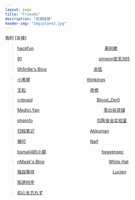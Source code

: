 ```yaml
---
layout: page
title: "Friends"
description: "友情链接"
header-img: "img/plane2.jpg"
---
```




我的 [友接]


> [hackfun](https://www.hackfun.org/) &emsp;&emsp;&emsp;&emsp;&emsp;&emsp;&emsp;&emsp;&emsp;&emsp;&emsp;&emsp;&emsp;&emsp;&emsp;&emsp; [离别歌](https://www.leavesongs.com/)

> [91](http://www.91ri.org/)&emsp;&emsp;&emsp;&emsp;&emsp;&emsp;&emsp;&emsp;&emsp;&emsp;&emsp;&emsp;&emsp;&emsp;&emsp;&emsp;&emsp;&emsp;[simeon安天365](http://simeon.blog.51cto.com/)

> [0h1in9e's Blog](https://www.ohlinge.cn/)&emsp;&emsp;&emsp;&emsp;&emsp;&emsp;&emsp;&emsp;&emsp;&emsp;&emsp;[余弦](http://evilcos.me/)

> [小黑屋](http://das.scusec.org/) &emsp;&emsp;&emsp;&emsp;&emsp;&emsp;&emsp;&emsp;&emsp;&emsp;&emsp;&emsp;&emsp;[thinkings](http://www.thinkings.org/)

> [王松](http://www.hackersb.cn/)&emsp;&emsp;&emsp;&emsp;&emsp;&emsp;&emsp;&emsp;&emsp;&emsp;&emsp;&emsp;&emsp;&emsp;&emsp;[彦修](https://www.yanxiuer.com/)

> [cnbraid](http://www.cnbraid.com/)&emsp;&emsp;&emsp;&emsp;&emsp;&emsp;&emsp;&emsp;&emsp;&emsp;&emsp;&emsp;&emsp;&emsp;&emsp;[Blood_Zer0](http://www.bloodzer0.com/)

> [Medici.Yan](http://blog.evalbug.com/)&emsp;&emsp;&emsp;&emsp;&emsp;&emsp;&emsp;&emsp;&emsp;&emsp;&emsp;&emsp;&emsp;&emsp;&emsp;[零の杂货铺](http://phantom0301.cc/archives/)

> [phpinfo](https://phpinfo.me/)&emsp;&emsp;&emsp;&emsp;&emsp;&emsp;&emsp;&emsp;&emsp;&emsp;&emsp;&emsp;&emsp;&emsp;&emsp;[勾陈安全实验室](http://www.polaris-lab.com/)

> [归档笔记](http://0cx.cc/)&emsp;&emsp;&emsp;&emsp;&emsp;&emsp;&emsp;&emsp;&emsp;&emsp;&emsp;&emsp;&emsp;[Akkuman](http://hacktech.cn/)

> [翎可](http://0ke.org/)&emsp;&emsp;&emsp;&emsp;&emsp;&emsp;&emsp;&emsp;&emsp;&emsp;&emsp;&emsp;&emsp;&emsp;&emsp;[Naif](http://lnaif.github.io/)

> [bsmali4的小窝](http://www.codersec.net/)&emsp;&emsp;&emsp;&emsp;&emsp;&emsp;&emsp;&emsp;&emsp;&emsp;&emsp;&emsp;&emsp;[heavensec](http://www.heavensec.org/)

> [nMask's Blog](http://thief.one/)&emsp;&emsp;&emsp;&emsp;&emsp;&emsp;&emsp;&emsp;&emsp;&emsp;&emsp;&emsp;&emsp;&emsp;&emsp;[White Hat](http://www.lengbaikai.net/)  

> [独自等待](https://www.waitalone.cn/)&emsp;&emsp;&emsp;&emsp;&emsp;&emsp;&emsp;&emsp;&emsp;&emsp;&emsp;&emsp;&emsp;&emsp;&emsp;&emsp;&emsp;&emsp; [Lucien](http://www.lucien116.com/)

> [知道创宇](http://paper.seebug.org/)

> [初心を忘れず](https://ricterz.me/)

